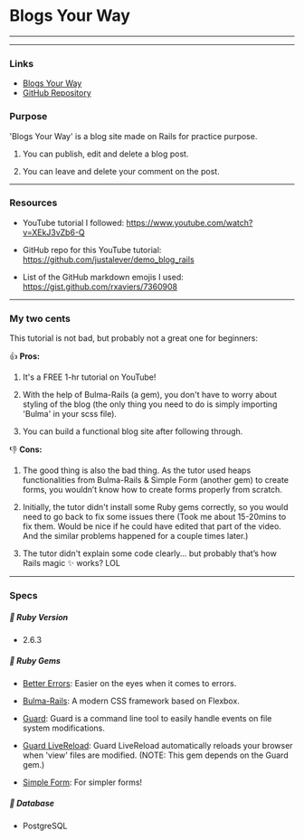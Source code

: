 # Blogs Your Way

---
---
### Links

- [Blogs Your Way]()
- [GitHub Repository](https://github.com/EllieChen-Git/Blogs-Your-Way)

### Purpose

'Blogs Your Way' is a blog site made on Rails for practice purpose.

1. You can publish, edit and delete a blog post.

2. You can leave and delete your comment on the post.

---

### Resources
- YouTube tutorial I followed: https://www.youtube.com/watch?v=XEkJ3vZb6-Q

- GitHub repo for this YouTube tutorial: https://github.com/justalever/demo_blog_rails

- List of the GitHub markdown emojis I used: https://gist.github.com/rxaviers/7360908

---

### My two cents

This tutorial is not bad, but probably not a great one for beginners:

:+1: <b>Pros:</b>

1. It's a FREE 1-hr tutorial on YouTube!

2. With the help of Bulma-Rails (a gem), you don't have to worry about styling of the blog (the only thing you need to do is simply importing 'Bulma' in your scss file).

3. You can build a functional blog site after following through.

:-1: <b>Cons:</b>

1.	The good thing is also the bad thing. As the tutor used heaps functionalities from Bulma-Rails & Simple Form (another gem) to create forms, you wouldn’t know how to create forms properly from scratch. 

2. Initially, the tutor didn't install some Ruby gems correctly, so you would need to go back to fix some issues there (Took me about 15-20mins to fix them. Would be nice if he could have edited that part of the video. And the similar problems happened for a couple times later.)

3. The tutor didn't explain some code clearly... but probably that’s how Rails magic :sparkles: works? LOL 


---
### Specs

##### :apple: Ruby Version
- 2.6.3

##### :gem: Ruby Gems

- [Better Errors](https://rubygems.org/gems/better_errors): Easier on the eyes when it comes to errors.

- [Bulma-Rails](https://rubygems.org/gems/bulma-rails): A modern CSS framework based on Flexbox.

- [Guard](https://github.com/guard/guard): Guard is a command line tool to easily handle events on file system modifications.

- [Guard LiveReload](https://github.com/guard/guard-livereload): Guard LiveReload automatically reloads your browser when 'view' files are modified. (NOTE: This gem depends on the Guard gem.) 

- [Simple Form](https://github.com/plataformatec/simple_form): For simpler forms!

##### :key: Database
- PostgreSQL
